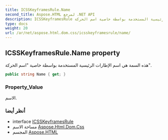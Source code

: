 ```yaml
---
title: ICSSKeyframesRule.Name
second_title: Aspose.HTML لمرجع .NET API
description: ICSSKeyframesRule ملكية. هذه السمة هي اسم الإطارات الرئيسية المستخدمة بواسطة خاصية اسم الحركة.
type: docs
weight: 20
url: /ar/net/aspose.html.dom.css/icsskeyframesrule/name/
---
```

## ICSSKeyframesRule.Name property

هذه السمة هي اسم الإطارات الرئيسية المستخدمة بواسطة خاصية "اسم الحركة".

```csharp
public string Name { get; }
```

### Property_Value

الاسم.

### أنظر أيضا

* interface [ICSSKeyframesRule](../)
* مساحة الاسم [Aspose.Html.Dom.Css](../../icsskeyframesrule/)
* المجسم [Aspose.HTML](../../../)


